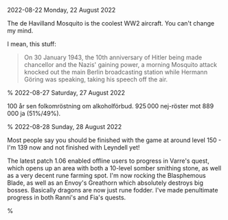 2022-08-22 Monday, 22 August 2022

The de Havilland Mosquito is the coolest WW2 aircraft. You can't change my mind.

I mean, this stuff:

> On 30 January 1943, the 10th anniversary of Hitler being made chancellor and the Nazis' gaining power, a morning Mosquito attack knocked out the main Berlin broadcasting station while Hermann Göring was speaking, taking his speech off the air.

%
2022-08-27 Saturday, 27 August 2022

100 år sen folkomröstning om alkoholförbud. 925&thinsp;000 nej-röster mot 889&thinsp;000 ja (51%/49%).

%
2022-08-28 Sunday, 28 August 2022

Most people say you should be finished with the game at around level 150 - I'm 139 now and not finished with Leyndell yet! 

The latest patch 1.06 enabled offline users to progress in Varre's quest, which opens up an area with both a 10-level somber smithing stone, as well as a very decent rune farming spot. I'm now rocking the Blasphemous Blade, as well as an Envoy's Greathorn which absolutely destroys big bosses. Basically dragons are now just rune fodder. I've made penultimate progress in both Ranni's and Fia's quests.

%
